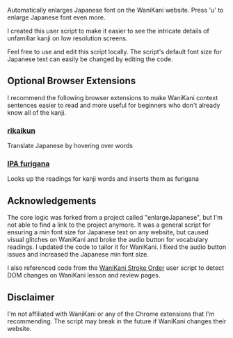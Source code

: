 Automatically enlarges Japanese font on the WaniKani website. Press 'u' to enlarge Japanese font even more.

I created this user script to make it easier to see the intricate details of unfamiliar kanji on low resolution screens.

Feel free to use and edit this script locally. The script's default font size for Japanese text can easily be changed by editing the code.

## Optional Browser Extensions

I recommend the following browser extensions to make WaniKani context sentences easier to read and more useful for beginners who don't already know all of the kanji.

### [rikaikun](https://chrome.google.com/webstore/detail/rikaikun/jipdnfibhldikgcjhfnomkfpcebammhp?hl=en)

Translate Japanese by hovering over words

### [IPA furigana](https://chrome.google.com/webstore/detail/ipa-furigana/jnnbgnfnncobhklficfkdnclohaklifi?hl=en)

Looks up the readings for kanji words and inserts them as furigana

## Acknowledgements

The core logic was forked from a project called "enlargeJapanese", but I'm not able to find a link to the project anymore. It was a general script for ensuring a min font size for Japanese text on any website, but caused visual glitches on WaniKani and broke the audio button for vocabulary readings. I updated the code to tailor it for WaniKani. I fixed the audio button issues and increased the Japanese min font size.

I also referenced code from the [WaniKani Stroke Order](https://greasyfork.org/en/scripts/723-wanikani-stroke-order) user script to detect DOM changes on WaniKani lesson and review pages.

## Disclaimer

I'm not affiliated with WaniKani or any of the Chrome extensions that I'm recommending. The script may break in the future if WaniKani changes their website.

